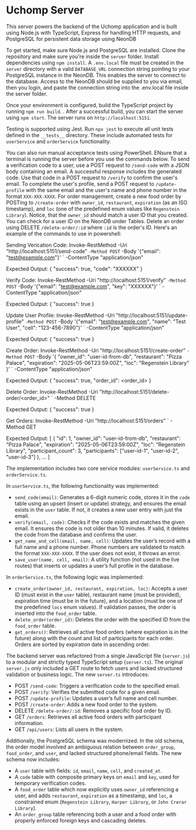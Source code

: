 # Uchomp Server

This server powers the backend of the Uchomp application and is built using Node.js with TypeScript, Express for handling HTTP requests, and PostgreSQL for persistent data storage using NeonDB

To get started, make sure Node.js and PostgreSQL are installed. Clone the repository and make sure you're inside the `server` folder. Install dependencies using `npm install`. A `.env.local` file must be created in the `server` directory with a valid `DATABASE_URL` connection string pointing to your PostgreSQL instance in the NeonDB. This enables the server to connect to the database. Access to the NeonDB should be supplied to you via email, then you login, and paste the connection string into the .env.local file inside the server folder.

Once your environment is configured, build the TypeScript project by running `npm run build`. . After a successful build, you can start the server using `npm start`. The server runs on `http://localhost:5151`.

Testing is supported using Jest. Run `npx jest` to execute all unit tests defined in the `__tests__` directory. These include automated tests for `userService` and `orderService` functionality.

You can also run manual acceptance tests using PowerShell. ENsure that a terminal is running the server before you use the commands below.
 To send a verification code to a user, use a POST request to `/send-code` with a JSON body containing an email. A successful response includes the generated code. Use that code in a POST request to `/verify` to confirm the user's email. To complete the user's profile, send a POST request to `/update-profile` with the same email and the user's name and phone number in the format `XXX-XXX-XXXX`. For order management, create a new food order by POSTing to `/create-order` with `owner_id`, `restaurant`, `expiration` (as an ISO timestamp), and `loc` (one of the predefined enum values like `Regenstein Library`). Notice, that the `owner_id` should match a user ID that you created. You can check for a user ID on the NeonDB under Tables. Delete an order using DELETE `/delete-order/:id` where `:id` is the order's ID.
Here's an example of the commands to use in powershell:

Sending Verication Code:
Invoke-RestMethod -Uri "http://localhost:5151/send-code" `
  -Method POST `
  -Body '{"email": "test@example.com"}' `
  -ContentType "application/json"

Expected Output:
{ "success": true, "code": "XXXXXX" }


Verify Code:
Invoke-RestMethod -Uri "http://localhost:5151/verify" `
  -Method POST `
  -Body '{"email": "test@example.com", "key": "XXXXXX"}' `
  -ContentType "application/json"

Expected Output:
{ "success": true }

Update User Profile:
Invoke-RestMethod -Uri "http://localhost:5151/update-profile" `
  -Method POST `
  -Body '{"email": "test@example.com", "name": "Test User", "cell": "123-456-7890"}' `
  -ContentType "application/json"

Expected Output:
{ "success": true }

Create Order:
Invoke-RestMethod -Uri "http://localhost:5151/create-order" `
  -Method POST `
  -Body '{
    "owner_id": "user-id-from-db",
    "restaurant": "Pizza Palace",
    "expiration": "2025-05-06T23:59:00Z",
    "loc": "Regenstein Library"
  }' `
  -ContentType "application/json"

Expected Output:
{ "success": true, "order_id": <order_id> }


Delete Order:
Invoke-RestMethod -Uri "http://localhost:5151/delete-order/<order_id>" `
  -Method DELETE

Expected Output:
{ "success": true }

Get Orders:
Invoke-RestMethod -Uri "http://localhost:5151/orders" `
  -Method GET

Expected Output:
[
  {
    "id": 1,
    "owner_id": "user-id-from-db",
    "restaurant": "Pizza Palace",
    "expiration": "2025-05-06T23:59:00Z",
    "loc": "Regenstein Library",
    "participant_count": 3,
    "participants": ["user-id-1", "user-id-2", "user-id-3"]
  },
  ...
]

The implementation includes two core service modules: `userService.ts` and `orderService.ts`.

In `userService.ts`, the following functionality was implemented:
- `send_code(email)`: Generates a 6-digit numeric code, stores it in the `code` table using an upsert (insert or update) strategy, and ensures the email exists in the `user` table. If not, it creates a new user entry with just the email.
- `verify(email, code)`: Checks if the code exists and matches the given email. It ensures the code is not older than 10 minutes. If valid, it deletes the code from the database and confirms the user.
- `get_name_and_cell(email, name, cell)`: Updates the user’s record with a full name and a phone number. Phone numbers are validated to match the format `XXX-XXX-XXXX`. If the user does not exist, it throws an error.
- `save_user(name, cell, email)`: A utility function (not used in the live routes) that inserts or updates a user’s full profile in the database.

In `orderService.ts`, the following logic was implemented:
- `create_order(owner_id, restaurant, expiration, loc)`: Accepts a user ID (must exist in the `user` table), restaurant name (must be provided), expiration time (must be in the future), and a location (must be one of the predefined `locs` enum values). If validation passes, the order is inserted into the `food_order` table.
- `delete_order(order_id)`: Deletes the order with the specified ID from the `food_order` table.
- `get_orders()`: Retrieves all active food orders (where expiration is in the future) along with the count and list of participants for each order. Orders are sorted by expiration date in ascending order.

The backend server was refactored from a single JavaScript file (`server.js`) to a modular and strictly typed TypeScript setup (`server.ts`). The original `server.js` only included a GET route to fetch users and lacked structured validation or business logic. The new `server.ts` introduces:
- POST `/send-code`: Triggers a verification code to the specified email.
- POST `/verify`: Verifies the submitted code for a given email.
- POST `/update-profile`: Updates a user’s full name and cell number.
- POST `/create-order`: Adds a new food order to the system.
- DELETE `/delete-order/:id`: Removes a specific food order by ID.
- GET `/orders`: Retrieves all active food orders with participant information.
- GET `/api/users`: Lists all users in the system.

Additionally, the PostgreSQL schema was modernized. In the old schema, the order model involved an ambiguous relation between `order_group`, `food_order`, and `user`, and lacked structured phone/email fields. The new schema now includes:
- A `user` table with fields: `id`, `email`, `name`, `cell`, and `created_at`.
- A `code` table with composite primary keys on `email` and `key`, used for temporary verification codes.
- A `food_order` table which now explicitly uses `owner_id` referencing a user, and adds `restaurant`, `expiration` as a timestamp, and `loc`, a constrained enum (`Regenstein Library`, `Harper Library`, or `John Crerar Library`).
- An `order_group` table referencing both a user and a food order with properly enforced foreign keys and cascading deletes.
